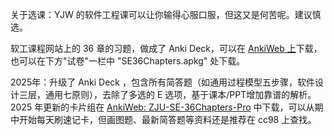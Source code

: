 关于选课：YJW 的软件工程课可以让你输得心服口服，但这又是何苦呢。建议慎选。

软工课程网站上的 36 章的习题，做成了 Anki Deck，可以在 [AnkiWeb 上](https://ankiweb.net/shared/info/1024686474)下载，也可以在下方"试卷"一栏中 "SE36Chapters.apkg" 处下载。

2025年：升级了 Anki Deck ，包含所有简答题（如通用过程模型五步骤，软件设计三层，通用七原则），去除了多选的 E 选项，基于课本/PPT增加靠谱的解析。2025 年更新的卡片组在 [AnkiWeb: ZJU-SE-36Chapters-Pro](https://ankiweb.net/shared/info/95983832) 中下载，可以从期中开始每天刷速记卡，但画图题、最新简答题等资料还是推荐在 cc98 上查找。
